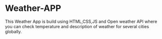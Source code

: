 # Weather-APP
This Weather App  is build using HTML,CSS,JS and Open weather API where you can check temperature and description of weather for several cities globally.

